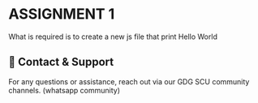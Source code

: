 # ASSIGNMENT 1

What is required is to create a new js file that print Hello World


## 📩 Contact & Support
For any questions or assistance, reach out via our GDG SCU community channels. (whatsapp community)
